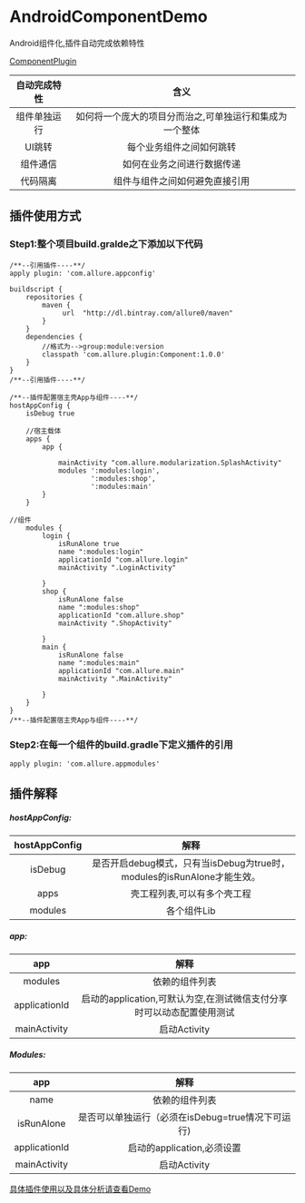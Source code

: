# AndroidComponentDemo

Android组件化,插件自动完成依赖特性

[ComponentPlugin](https://github.com/Allure0/AndroidComponentPlugin)

|自动完成特性       |含义| 
| :--------: | :-----: | 
|  组件单独运行    | 如何将一个庞大的项目分而治之,可单独运行和集成为一个整体   | 
|  UI跳转      | 每个业务组件之间如何跳转   | 
|  组件通信   | 如何在业务之间进行数据传递   |
| 代码隔离      | 组件与组件之间如何避免直接引用   | 

## 插件使用方式

### Step1:整个项目build.gralde之下添加以下代码

```
/**--引用插件----**/
apply plugin: 'com.allure.appconfig'

buildscript {
    repositories {
        maven {
             url  "http://dl.bintray.com/allure0/maven"
        }
    }
    dependencies {
        //格式为-->group:module:version
        classpath 'com.allure.plugin:Component:1.0.0'
    }
}
/**--引用插件----**/

/**--插件配置宿主壳App与组件----**/
hostAppConfig {
    isDebug true

    //宿主载体
    apps {
        app {

            mainActivity "com.allure.modularization.SplashActivity"
            modules ':modules:login',
                    ':modules:shop',
                    ':modules:main'
        }
    }

//组件
    modules {
        login {
            isRunAlone true
            name ":modules:login"
            applicationId "com.allure.login"
            mainActivity ".LoginActivity"

        }
        shop {
            isRunAlone false
            name ":modules:shop"
            applicationId "com.allure.shop"
            mainActivity ".ShopActivity"

        }
        main {
            isRunAlone false
            name ":modules:main"
            applicationId "com.allure.main"
            mainActivity ".MainActivity"

        }
    }
}
/**--插件配置宿主壳App与组件----**/
```
###  Step2:在每一个组件的build.gradle下定义插件的引用
```
apply plugin: 'com.allure.appmodules'
```

## 插件解释

##### hostAppConfig:

| hostAppConfig       |解释| 
| :--------: | :-----: | 
| isDebug    | 是否开启debug模式，只有当isDebug为true时，modules的isRunAlone才能生效。 | 
| apps    | 壳工程列表,可以有多个壳工程 | 
| modules    | 各个组件Lib | 


##### app:

| app       |解释|
| :--------: | :-----: | 
|  modules  | 依赖的组件列表 | 
|   applicationId  | 启动的application,可默认为空,在测试微信支付分享时可以动态配置使用测试 | 
|   mainActivity  | 启动Activity |

##### Modules:

| app       |解释|
| :--------: | :-----: | 
|  name  | 依赖的组件列表 | 
|  isRunAlone    | 是否可以单独运行（必须在isDebug=true情况下可运行) | 
|   applicationId  | 启动的application,必须设置 | 
|   mainActivity  | 启动Activity |


[具体插件使用以及具体分析请查看Demo](https://www.jianshu.com/p/23b0239c45aa)
